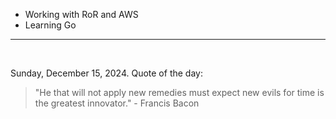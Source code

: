 - Working with RoR and AWS
- Learning Go

---

<br>

<!-- quote_marker -->
Sunday, December 15, 2024. Quote of the day:

> "He that will not apply new remedies must expect new evils for time is the greatest innovator." - Francis Bacon

